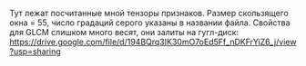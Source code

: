 Тут лежат посчитанные мной тензоры признаков. Размер скользящего окна = 55, число градаций серого указаны в названии файла. Свойства для GLCM слишком много весят, они залиты на гугл-диск: https://drive.google.com/file/d/194BQrq3IK30mO7oEd5Ff_nDKFrYiZ6_j/view?usp=sharing
